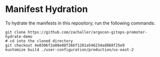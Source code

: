 # Manifest Hydration

To hydrate the manifests in this repository, run the following commands:

```shell
git clone https://github.com/zachaller/argocon-gitops-promoter-hydrate-demo
# cd into the cloned directory
git checkout 4e0306f2a08e08f266f1281a546234ad868f25e9
kustomize build ./user-configuration/production/us-east-2
```
